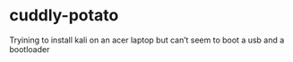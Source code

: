 # cuddly-potato
Tryining to install kali on an acer laptop but can’t seem to boot a usb and a bootloader
